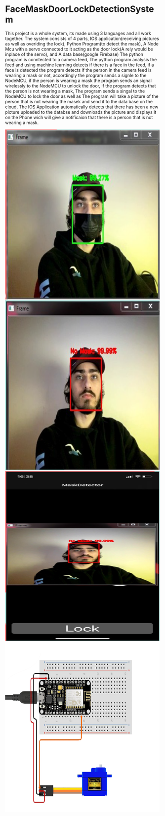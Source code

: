 # FaceMaskDoorLockDetectionSystem

This project is a whole system, its made using 3 languages and all work together.
The system consists of 4 parts, IOS application(receiving pictures as well as overiding the lock), Python Program(to detect the mask), A Node Mcu with a servo connected to it acting as the door lock(A rely would be inplace of the servo), and A data base(google Firebase)
The python program is conntected to a camera feed, The python program analysis the feed and using machine learning detects if there is a face in the feed, if a face is detected
the program detects if the person in the camera feed is wearing a mask or not, accordingly the program sends a signle to the NodeMCU, if the person is wearing a mask the
program sends an signal wirelessly to the NodeMCU to unlock the door, If the program detects that the person is not wearing a mask, 
The program sends a singal to the NodeMCU to lock the door as well as The program will take a picture of the
person that is not wearing the masek and send it to the data base on the cloud, The IOS Application automatically detects that there has been a new picture uploaded to the databse
and downloads the picture and displays it on the Phone wich will give a notificaion that there is a person that is not wearing a mask.


<img src="https://github.com/404dn/FaceMaskDoorLockDetectionSystem/blob/master/pictuers/2.PNG" width="500" height="550">


<img src="https://github.com/404dn/FaceMaskDoorLockDetectionSystem/blob/master/pictuers/3.PNG" width="500" height="550">


<img src="https://github.com/404dn/FaceMaskDoorLockDetectionSystem/blob/master/pictuers/5.PNG" width="500" height="550">


<img src="https://github.com/404dn/FaceMaskDoorLockDetectionSystem/blob/master/pictuers/node%20mcupng.png" width="500" height="550">
